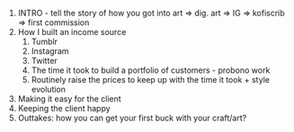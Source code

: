 1. INTRO - tell the story of how you got into art ⇒ dig. art ⇒ IG ⇒ kofiscrib ⇒ first commission
2. How I built an income source
    1. Tumblr
    2. Instagram
    3. Twitter
    4. The time it took to build a portfolio of customers - probono work
    5. Routinely raise the prices to keep up with the time it took + style evolution
3. Making it easy for the client
4. Keeping the client happy
5. Outtakes: how you can get your first buck with your craft/art?